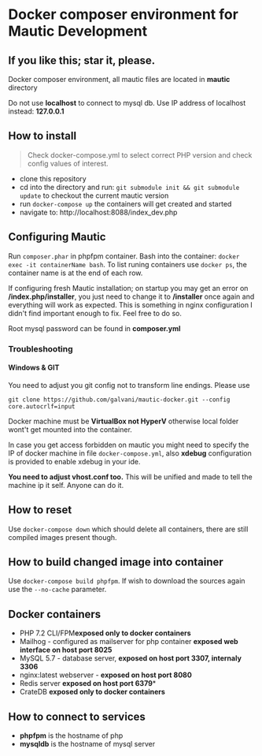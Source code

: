# Docker composer environment for Mautic Development

## If  you like this; star it, please.

Docker composer environment, all mautic files are located in **mautic** directory

Do not use **localhost** to connect to mysql db. Use IP address of localhost instead: **127.0.0.1**

## How to install

 > Check docker-compose.yml to select correct PHP version and check config values of interest.

 * clone this repository
 * cd into the directory and run: ```git submodule init && git submodule update``` to checkout the current mautic version
 * run ```docker-compose up``` the containers will get created and started
 * navigate to: http://localhost:8088/index_dev.php

## Configuring Mautic

Run ```composer.phar``` in phpfpm container. Bash into the container: ```docker exec -it containerName bash```. To list runing containers use ```docker ps```, the container name is at the end of each row.

If configuring fresh Mautic installation; on startup you may get an error on **/index.php/installer**, you just need to change it to **/installer** once again and everything will work as expected. This is something in nginx configuration I didn't find important enough to fix. Feel free to do so.

Root mysql password can be found in **composer.yml**

### Troubleshooting

#### Windows & GIT
You need to adjust you git config not to transform line endings. Please use

```git clone https://github.com/galvani/mautic-docker.git --config core.autocrlf=input```


Docker machine must be **VirtualBox not HyperV** otherwise local folder wont't get mounted into the container.

In case you get access forbidden on mautic you might need to specify the IP of docker machine in file ```docker-compose.yml```, also **xdebug** configuration is provided to enable xdebug in your ide.


**You need to adjust vhost.conf too.** This will be unified and made to tell the machine ip it self. Anyone can do it.

## How to reset

Use ```docker-compose down``` which should delete all containers, there are still compiled images present though.

## How to build changed image into container

Use ```docker-compose build phpfpm```. If wish to download the sources again use the ```--no-cache``` parameter.

## Docker containers

* PHP 7.2 CLI/FPM**exposed only to docker containers**
* Mailhog - configured as mailserver for php container **exposed web interface on host port 8025**
* MySQL 5.7 - database server, **exposed on host port 3307, internaly 3306**
* nginx:latest webserver - **exposed on host port 8080**
* Redis server **exposed on host port 6379***
* CrateDB **exposed only to docker containers**

## How to connect to services

 * **phpfpm** is the hostname of php
 * **mysqldb** is the hostname of mysql server
 
 
